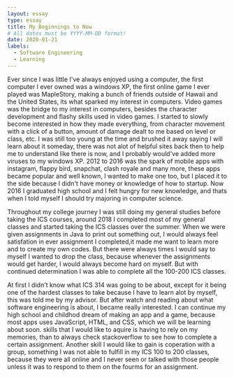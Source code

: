 ```yaml
---
layout: essay
type: essay
title: My Beginnings to Now
# All dates must be YYYY-MM-DD format!
date: 2020-01-21
labels:
  - Software Engineering
  - Learning
---
```


  Ever since I was little I've always enjoyed using a computer, the first computer I ever owned was a windows XP, the first online game I ever played was MapleStory, making a bunch of friends outside of Hawaii and the United States, its what sparked my interest in computers. Video games was the bridge to my interest in computers, besides the character development and flashy skills used in video games. I started to slowly become interested in how they made everything, from character movement with a click of a button, amount of damage dealt to me based on level or class, etc. I was still too young at the time and brushed it away saying I will learn about it someday, there was not alot of helpful sites back then to help me to understand like there is now, and I probably would've added more viruses to my windows XP. 2012 to 2016 was the spark of mobile apps with instagram, flappy bird, snapchat, clash royale and many more, these apps became popular and well known, I wanted to make one too, but I placed it to the side because I didn't have money or knowledge of how to startup. Now 2016 I graduated high school and I felt hungry for new knowledge, and thats when I told myself I should try majoring in computer science.

  Throughout my college journey I was still doing my general studies before taking the ICS courses, around 2018 I completed most of my general classes and started taking the ICS classes over the summer. When we were given assignments in Java to print out something out, I would always feel satisfation in ever assignment I completed,it made me want to learn more and to create my own codes. But there were always times I would say to myself I wanted to drop the class, because whenever the assignments would get harder, I would always become hard on myself. But with continued determination I was able to complete all the 100-200 ICS classes.

  At first I didn't know what ICS 314 was going to be about, except for it being one of the hardest classes to take because I have to learn alot by myself, this was told me by my advisor. But after watch and reading about what software engineering is about, I became really interested. I can continue my high school and childhod dream of making an app and a game, because most apps uses JavaScript, HTML, and CSS, which we will be learning about soon. skills that I would like to aquire is having to rely on my memories, than to always check stackoverflow to see how to complete a certain assignment. Another skill I would like to gain is coperation with a group, something I was not able to fulfill in my ICS 100 to 200 classes, because they were all online and I never seen or talked with those people unless it was to respond to them on the fourms for an assignment.
